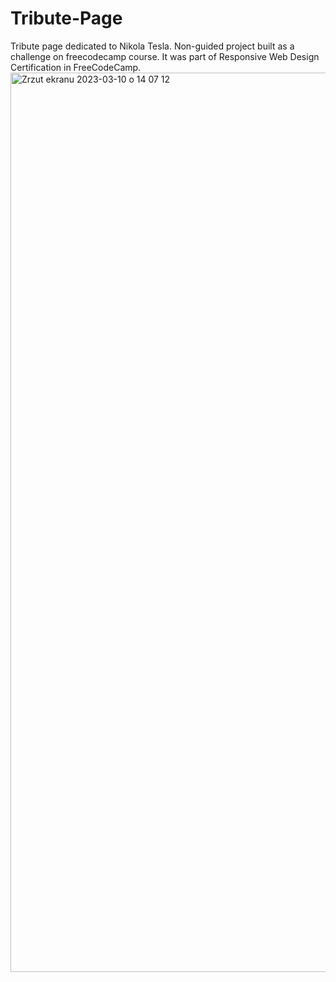 # Tribute-Page
Tribute page dedicated to Nikola Tesla. Non-guided project built as a challenge on freecodecamp course. It was part of Responsive Web Design Certification in FreeCodeCamp.
<img width="1439" alt="Zrzut ekranu 2023-03-10 o 14 07 12" src="https://user-images.githubusercontent.com/58004469/224324140-0ed9d187-2b9d-4749-aead-e028e5a2c6fd.png">

